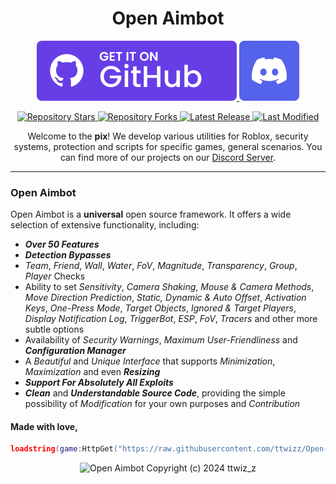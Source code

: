 <div align="center">
    <h1>Open Aimbot</h1>
    <p>
        <!-- GitHub Releases -->
        <a href="https://github.com/ttwizz/Open-Aimbot/releases">
            <img src="icons/github-icon.svg" alt="GitHub Releases" />
        </a>
        <!-- Discord Server -->
        <a href="https://twix.cyou/pix">
            <img src="icons/discord-icon.svg" alt="Discord Server" />
        </a>
    </p>
    <!-- Project Information -->
    <!-- Repository Stars -->
    <a href="https://github.com/ttwizz/Open-Aimbot/stargazers">
        <img src="https://img.shields.io/github/stars/ttwizz/Open-Aimbot?label=Stars&logo=GitHub" alt="Repository Stars" />
    </a>
    <!-- Repository Forks -->
    <a href="https://github.com/ttwizz/Open-Aimbot/fork">
        <img src="https://img.shields.io/github/forks/ttwizz/Open-Aimbot?label=Forks&logo=GitHub" alt="Repository Forks" />
    </a>
    <!-- Latest Release -->
    <a href="https://github.com/ttwizz/Open-Aimbot/releases/latest">
        <img src="https://img.shields.io/github/v/release/ttwizz/Open-Aimbot?label=Latest%20Release" alt="Latest Release" />
    </a>
    <!-- Last Modified -->
    <a href="https://github.com/ttwizz/Open-Aimbot/commits">
        <img src="https://img.shields.io/github/last-commit/ttwizz/Open-Aimbot?label=Last%20Modified" alt="Last Modified" />
    </a>

Welcome to the **pix**! We develop various utilities for Roblox, security systems, protection and scripts for specific games, general scenarios. You can find more of our projects on our [Discord Server](https://twix.cyou/pix).
</div>

___

### Open Aimbot
Open Aimbot is a **universal** open source framework. It offers a wide selection of extensive functionality, including:
- ***Over 50 Features***
- ***Detection Bypasses***
- *Team*, *Friend*, *Wall*, *Water*, *FoV*, *Magnitude*, *Transparency*, *Group*, *Player* Checks
- Ability to set *Sensitivity*, *Camera Shaking*, *Mouse & Camera Methods*, *Move Direction Prediction*, *Static, Dynamic & Auto Offset*, *Activation Keys*, *One-Press Mode*, *Target Objects*, *Ignored & Target Players*, *Display Notification Log*, *TriggerBot*, *ESP*, *FoV*, *Tracers* and other more subtle options
- Availability of *Security Warnings*, *Maximum User-Friendliness* and ***Configuration Manager***
- A *Beautiful* and *Unique Interface* that supports *Minimization*, *Maximization* and even ***Resizing***
- ***Support For Absolutely All Exploits***
- ***Clean*** and ***Understandable Source Code***, providing the simple possibility of *Modification* for your own purposes and *Contribution*

#### Made with love,

```lua
loadstring(game:HttpGet("https://raw.githubusercontent.com/ttwizz/Open-Aimbot/master/source.lua", true))()
```

<p align="center">
    <img src="https://i.gyazo.com/a5a42667bdab05bb0a74a5a6e637541a.gif" alt="Open Aimbot" />
    Copyright (c) 2024 ttwiz_z
</p>
